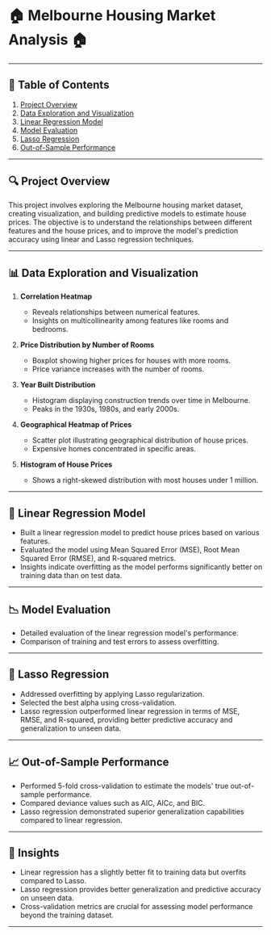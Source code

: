 # 🏠 Melbourne Housing Market Analysis 🏠

---

## 📑 Table of Contents
1. [Project Overview](#project-overview)
2. [Data Exploration and Visualization](#data-exploration-and-visualization)
3. [Linear Regression Model](#linear-regression-model)
4. [Model Evaluation](#model-evaluation)
5. [Lasso Regression](#lasso-regression)
6. [Out-of-Sample Performance](#out-of-sample-performance)

---

## 🔍 Project Overview
This project involves exploring the Melbourne housing market dataset, creating visualization, and building predictive models to estimate house prices. The objective is to understand the relationships between different features and the house prices, and to improve the model's prediction accuracy using linear and Lasso regression techniques.

---

## 📊 Data Exploration and Visualization
1. **Correlation Heatmap**
   - Reveals relationships between numerical features.
   - Insights on multicollinearity among features like rooms and bedrooms.

2. **Price Distribution by Number of Rooms**
   - Boxplot showing higher prices for houses with more rooms.
   - Price variance increases with the number of rooms.

3. **Year Built Distribution**
   - Histogram displaying construction trends over time in Melbourne.
   - Peaks in the 1930s, 1980s, and early 2000s.

4. **Geographical Heatmap of Prices**
   - Scatter plot illustrating geographical distribution of house prices.
   - Expensive homes concentrated in specific areas.

5. **Histogram of House Prices**
   - Shows a right-skewed distribution with most houses under 1 million.

---

## 🧮 Linear Regression Model
- Built a linear regression model to predict house prices based on various features.
- Evaluated the model using Mean Squared Error (MSE), Root Mean Squared Error (RMSE), and R-squared metrics.
- Insights indicate overfitting as the model performs significantly better on training data than on test data.

---

## 📉 Model Evaluation
- Detailed evaluation of the linear regression model's performance.
- Comparison of training and test errors to assess overfitting.

---

## 🔧 Lasso Regression
- Addressed overfitting by applying Lasso regularization.
- Selected the best alpha using cross-validation.
- Lasso regression outperformed linear regression in terms of MSE, RMSE, and R-squared, providing better predictive accuracy and generalization to unseen data.

---

## 📈 Out-of-Sample Performance
- Performed 5-fold cross-validation to estimate the models' true out-of-sample performance.
- Compared deviance values such as AIC, AICc, and BIC.
- Lasso regression demonstrated superior generalization capabilities compared to linear regression.

---

## 🌟 Insights
- Linear regression has a slightly better fit to training data but overfits compared to Lasso.
- Lasso regression provides better generalization and predictive accuracy on unseen data.
- Cross-validation metrics are crucial for assessing model performance beyond the training dataset.

---

